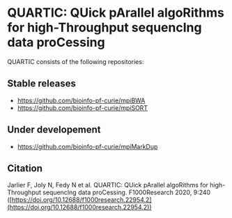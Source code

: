 # QUARTIC: QUick pArallel algoRithms  for high-Throughput sequencIng data proCessing

QUARTIC consists of the following repositories:

## Stable releases

* https://github.com/bioinfo-pf-curie/mpiBWA
* https://github.com/bioinfo-pf-curie/mpiSORT

## Under developement

* https://github.com/bioinfo-pf-curie/mpiMarkDup

## Citation

 Jarlier F, Joly N, Fedy N et al. QUARTIC: QUick pArallel algoRithms for high-Throughput sequencIng data proCessing. F1000Research 2020, 9:240 ([https://doi.org/10.12688/f1000research.22954.2](https://doi.org/10.12688/f1000research.22954.2))
